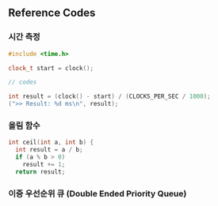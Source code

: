 ## Reference Codes

### 시간 측정

```cpp
#include <time.h>

clock_t start = clock();

// codes

int result = (clock() - start) / (CLOCKS_PER_SEC / 1000);
(">> Result: %d ms\n", result);
```

### 올림 함수

```cpp
int ceil(int a, int b) {
  int result = a / b;
  if (a % b > 0)
    result += 1;
  return result;
```

### 이중 우선순위 큐 (Double Ended Priority Queue)

```cpp

```
